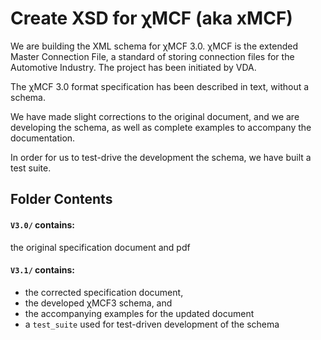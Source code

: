 # Create XSD for χMCF (aka xMCF)

We are building the XML schema for χMCF 3.0. 
χMCF is the extended Master Connection File, a standard of storing connection files for the Automotive Industry. 
The project has been initiated by VDA. 

The χMCF 3.0 format specification has been described in text, without a schema. 

We have made slight corrections to the original document, and 
we are developing the schema, as well as complete examples to accompany the documentation.

In order for us to test-drive the development the schema, we have built a test suite.

## Folder Contents

#### `V3.0/` contains:
the original specification document and pdf

#### `V3.1/` contains:

* the corrected specification document, 
* the developed χMCF3 schema, and
* the accompanying examples for the updated document
* a `test_suite` used for test-driven development of the schema
